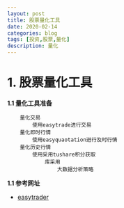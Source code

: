 ```yaml
---
layout: post
title: 股票量化工具
date: 2020-02-14
categories: blog
tags: [投资,股票,量化]
description: 量化
---
```


# 1. 股票量化工具 #

**1.1 量化工具准备**
	
		量化交易 
			使用easytrade进行交易
		量化即时行情
			使用easyquaotation进行及时行情
		量化历史行情
			使用采用tushare积分获取
				库采用
					大数据分析策略
		

**1.1 参考网址**
	
* [easytrader][easytraderurl]

[easytraderurl]: https://www.abcfund.cn/indice/home.php